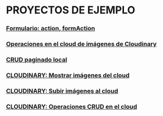 # PROYECTOS DE EJEMPLO

### [Formulario: action, formAction ](https://github.com/jamj2000/nxform)
### [Operaciones en el cloud de imágenes de Cloudinary](https://github.com/jamj2000/cloudinary)
### [CRUD paginado local](https://github.com/jamj2000/nxcrud-pag)
### [CLOUDINARY: Mostrar imágenes del cloud](https://github.com/jamj2000/nxcloudinary-gallery)
### [CLOUDINARY: Subir imágenes al cloud](https://github.com/jamj2000/nxcloudinary-upload)
### [CLOUDINARY: Operaciones CRUD en el cloud](https://github.com/jamj2000/nxcloudinary-crud)
